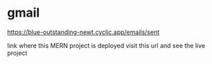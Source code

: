 # gmail



https://blue-outstanding-newt.cyclic.app/emails/sent


link where this MERN project is deployed visit this url and see the live project
